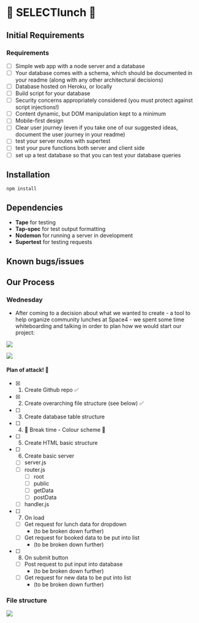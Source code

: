 
# 🍕 SELECTlunch 🥗

## Initial Requirements
### Requirements

- [ ] Simple web app with a node server and a database
- [ ] Your database comes with a schema, which should be documented in your readme (along with any other architectural decisions)
- [ ] Database hosted on Heroku, or locally
- [ ] Build script for your database
- [ ] Security concerns appropriately considered (you must protect against script injections!)
- [ ] Content dynamic, but DOM manipulation kept to a minimum
- [ ] Mobile-first design
- [ ] Clear user journey (even if you take one of our suggested ideas, document the user journey in your readme)
- [ ] test your server routes with supertest
- [ ] test your pure functions both server and client side
- [ ] set up a test database so that you can test your database queries

## Installation

```npm install```

## Dependencies
- **Tape** for testing
- **Tap-spec** for test output formatting
- **Nodemon** for running a server in development
- **Supertest** for testing requests

## Known bugs/issues

## Our Process

### Wednesday 

- After coming to a decision about what we wanted to create - a tool to help organize community lunches at Space4 - we spent some time whiteboarding and talking in order to plan how we would start our project:

![](https://i.imgur.com/AP6UUFm.jpg)

![](https://i.imgur.com/w39Tfxr.jpg)


#### Plan of attack! 💪
- [x] 1. Create Github repo ✅
- [x] 2. Create overarching file structure (see below) ✅
- [ ] 3. Create database table structure
- [ ] 4. 🎨 Break time - Colour scheme 🎨
- [ ] 5. Create HTML basic structure
- [ ] 6. Create basic server
    - [ ] server.js
    - [ ] router.js
        - [ ] root
        - [ ] public
        - [ ] getData
        - [ ] postData
    - [ ] handler.js
- [ ] 7. On load 
    - [ ] Get request for lunch data for dropdown
        - (to be broken down further)
    - [ ] Get request for booked data to be put into list
        - (to be broken down further)
- [ ] 8. On submit button
    - [ ] Post request to put input into database
        - (to be broken down further)
    - [ ] Get request for new data to be put into list
        - (to be broken down further)

### File structure
![](https://i.imgur.com/rlaLJvN.png)
